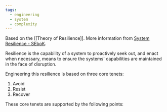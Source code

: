 ```yaml
---
tags:
  - engineering
  - system
  - complexity
---
```


Based on the [[Theory of Resilience]]. More information from [System Resilience - SEboK](https://sebokwiki.org/wiki/System_Resilience). 

Resilience is the capability of a system to proactively seek out, and enact when necessary, means to ensure the systems' capabilities are maintained in the face of disruption. 

Engineering this resilience is based on three core tenets:
1. Avoid
2. Resist
3. Recover

These core tenets are supported by the following points:

